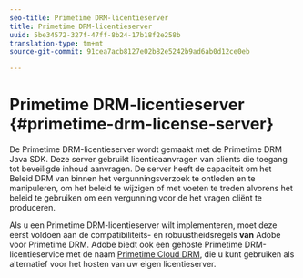 ```yaml
---
seo-title: Primetime DRM-licentieserver
title: Primetime DRM-licentieserver
uuid: 5be34572-327f-47ff-8b24-17b18f2e258b
translation-type: tm+mt
source-git-commit: 91cea7acb8127e02b82e5242b9ad6ab0d12ce0eb

---
```



# Primetime DRM-licentieserver {#primetime-drm-license-server}

De Primetime DRM-licentieserver wordt gemaakt met de Primetime DRM Java SDK. Deze server gebruikt licentieaanvragen van clients die toegang tot beveiligde inhoud aanvragen. De server heeft de capaciteit om het Beleid DRM van binnen het vergunningsverzoek te ontleden en te manipuleren, om het beleid te wijzigen of met voeten te treden alvorens het beleid te gebruiken om een vergunning voor de het vragen cliënt te produceren.

Als u een Primetime DRM-licentieserver wilt implementeren, moet deze eerst voldoen aan de compatibiliteits- en robuustheidsregels **van** Adobe voor Primetime DRM. Adobe biedt ook een gehoste Primetime DRM-licentieservice met de naam [Primetime Cloud DRM](../cloud-quick-start/whats-included.md), die u kunt gebruiken als alternatief voor het hosten van uw eigen licentieserver.
